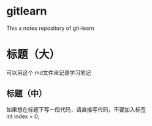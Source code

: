 # gitlearn
This a notes repository of git-learn
# 标题（大）
可以用这个.md文件来记录学习笔记<br/>
## 标题（中）
如果想在标题下写一段代码，请直接写代码，不要加入标签<br/>
  int index = 0;
